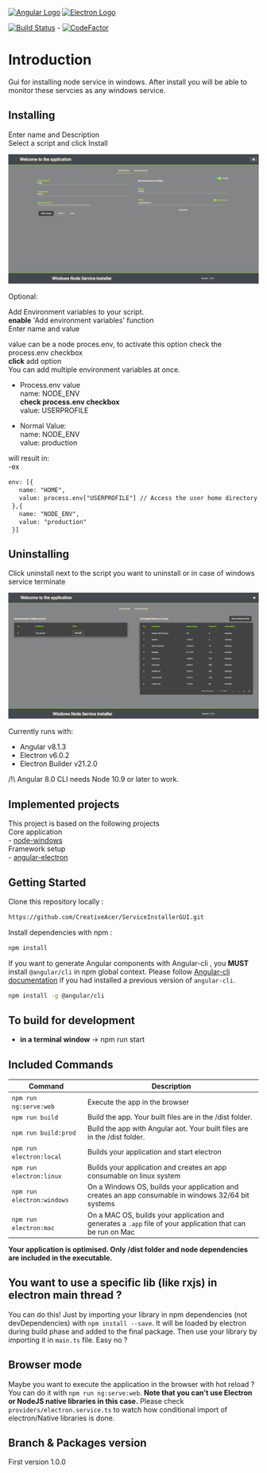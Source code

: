 [![Angular Logo](https://www.vectorlogo.zone/logos/angular/angular-icon.svg)](https://angular.io/) [![Electron Logo](https://www.vectorlogo.zone/logos/electronjs/electronjs-icon.svg)](https://electronjs.org/)  
  
  [![Build Status](https://creativesuite.visualstudio.com/GitHub/_apis/build/status/CreativeAcer.ServiceInstallerGUI?branchName=master)](https://creativesuite.visualstudio.com/GitHub/_build/latest?definitionId=4&branchName=master) - [![CodeFactor](https://www.codefactor.io/repository/github/creativeacer/node-service-installer/badge)](https://www.codefactor.io/repository/github/creativeacer/node-service-installer)

# Introduction

Gui for installing node service in windows. After install you will be able to monitor these servcies as any windows service.

## Installing

Enter name and Description  
Select a script and click Install  

![Install](images/Install.png)

Optional:  
  
Add Environment variables to your script.  
**enable** 'Add environment variables' function  
Enter name and value  

value can be a node proces.env, to activate this option check the process.env checkbox  
**click** add option  
You can add multiple environment variables at once.  

- Process.env value  
name: NODE_ENV  
**check process.env checkbox**  
value: USERPROFILE  
  
- Normal Value:  
name: NODE_ENV  
value: production      
  
will result in:  
-ex
```
env: [{
   name: "HOME",
   value: process.env["USERPROFILE"] // Access the user home directory
 },{
   name: "NODE_ENV",
   value: "production"
 }]
```


## Uninstalling

Click uninstall next to the script you want to uninstall or in case of windows service terminate

![Uninstall](images/uninstall.png)


Currently runs with:

- Angular v8.1.3
- Electron v6.0.2
- Electron Builder v21.2.0

/!\ Angular 8.0 CLI needs Node 10.9 or later to work.

## Implemented projects
This project is based on the following projects  
  Core application  
    - [node-windows](https://github.com/coreybutler/node-windows)  
  Framework setup  
    - [angular-electron](https://github.com/maximegris/angular-electron)  
    
## Getting Started

Clone this repository locally :

``` bash
https://github.com/CreativeAcer/ServiceInstallerGUI.git
```

Install dependencies with npm :

``` bash
npm install
```

If you want to generate Angular components with Angular-cli , you **MUST** install `@angular/cli` in npm global context.
Please follow [Angular-cli documentation](https://github.com/angular/angular-cli) if you had installed a previous version of `angular-cli`.

``` bash
npm install -g @angular/cli
```

## To build for development

- **in a terminal window** -> npm run start


## Included Commands

|Command|Description|
|--|--|
|`npm run ng:serve:web`| Execute the app in the browser |
|`npm run build`| Build the app. Your built files are in the /dist folder. |
|`npm run build:prod`| Build the app with Angular aot. Your built files are in the /dist folder. |
|`npm run electron:local`| Builds your application and start electron
|`npm run electron:linux`| Builds your application and creates an app consumable on linux system |
|`npm run electron:windows`| On a Windows OS, builds your application and creates an app consumable in windows 32/64 bit systems |
|`npm run electron:mac`|  On a MAC OS, builds your application and generates a `.app` file of your application that can be run on Mac |

**Your application is optimised. Only /dist folder and node dependencies are included in the executable.**

## You want to use a specific lib (like rxjs) in electron main thread ?

You can do this! Just by importing your library in npm dependencies (not devDependencies) with `npm install --save`. It will be loaded by electron during build phase and added to the final package. Then use your library by importing it in `main.ts` file. Easy no ?

## Browser mode

Maybe you want to execute the application in the browser with hot reload ? You can do it with `npm run ng:serve:web`.
**Note that you can't use Electron or NodeJS native libraries in this case.** Please check `providers/electron.service.ts` to watch how conditional import of electron/Native libraries is done.

## Branch & Packages version
First version 1.0.0
